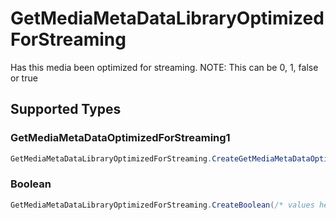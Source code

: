 # GetMediaMetaDataLibraryOptimizedForStreaming

Has this media been optimized for streaming. NOTE: This can be 0, 1, false or true


## Supported Types

### GetMediaMetaDataOptimizedForStreaming1

```csharp
GetMediaMetaDataLibraryOptimizedForStreaming.CreateGetMediaMetaDataOptimizedForStreaming1(/* values here */);
```

### Boolean

```csharp
GetMediaMetaDataLibraryOptimizedForStreaming.CreateBoolean(/* values here */);
```
